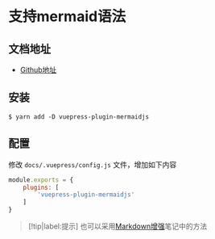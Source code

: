 # 支持mermaid语法

## 文档地址

* [Github地址](https://github.com/eFrane/vuepress-plugin-mermaidjs)

## 安装

```shell
$ yarn add -D vuepress-plugin-mermaidjs
```

## 配置

修改 `docs/.vuepress/config.js` 文件，增加如下内容

```javascript
module.exports = {
    plugins: [
        'vuepress-plugin-mermaidjs'
    ]
}
```

> [!tip|label:提示]
> 也可以采用[Markdown增强](./Markdown增强.md)笔记中的方法

